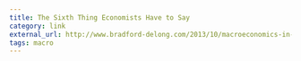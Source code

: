 ```yaml
---
title: The Sixth Thing Economists Have to Say
category: link
external_url: http://www.bradford-delong.com/2013/10/macroeconomics-in-the-public-square-part-iiib-of-my-the-economist-as-the-public-square-and-economists-equitable-growth.html
tags: macro
---
```

